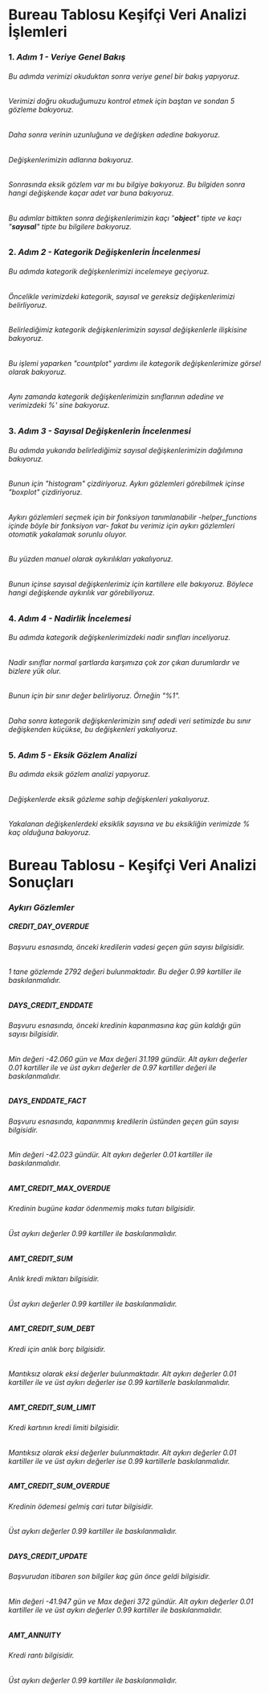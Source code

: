 # **Bureau Tablosu Keşifçi Veri Analizi İşlemleri**

### 1. *Adım 1 - Veriye Genel Bakış*

###### Bu adımda verimizi okuduktan sonra veriye genel bir bakış yapıyoruz.
###### Verimizi doğru okuduğumuzu kontrol etmek için baştan ve sondan 5 gözleme bakıyoruz.
###### Daha sonra verinin uzunluğuna ve değişken adedine bakıyoruz.
###### Değişkenlerimizin adlarına bakıyoruz.
###### Sonrasında eksik gözlem var mı bu bilgiye bakıyoruz. Bu bilgiden sonra hangi değişkende kaçar adet var buna bakıyoruz.
###### Bu adımlar bittikten sonra değişkenlerimizin kaçı "**object**" tipte ve kaçı "**sayısal**" tipte bu bilgilere bakıyoruz.



### 2. *Adım 2 - Kategorik Değişkenlerin İncelenmesi*

###### Bu adımda kategorik değişkenlerimizi incelemeye geçiyoruz.
###### Öncelikle verimizdeki *kategorik, sayısal ve gereksiz* değişkenlerimizi belirliyoruz.
###### Belirlediğimiz kategorik değişkenlerimizin sayısal değişkenlerle ilişkisine bakıyoruz.
###### Bu işlemi yaparken "*countplot*" yardımı ile kategorik değişkenlerimize görsel olarak bakıyoruz.
###### Aynı zamanda kategorik değişkenlerimizin sınıflarının adedine ve verimizdeki %' sine bakıyoruz.


### 3. *Adım 3 - Sayısal Değişkenlerin İncelenmesi*

###### Bu adımda yukarıda belirlediğimiz sayısal değişkenlerimizin dağılımına bakıyoruz.
###### Bunun için "*histogram*" çizdiriyoruz. Aykırı gözlemleri görebilmek içinse "*boxplot*" çizdiriyoruz.
###### Aykırı gözlemleri seçmek için bir fonksiyon tanımlanabilir -*helper_functions* içinde böyle bir fonksiyon var- fakat bu verimiz için aykırı gözlemleri otomatik yakalamak sorunlu oluyor. 
###### Bu yüzden manuel olarak aykırılıkları yakalıyoruz.
###### Bunun içinse sayısal değişkenlerimiz için kartillere elle bakıyoruz. Böylece hangi değişkende aykırılık var görebiliyoruz.


### 4. *Adım 4 - Nadirlik İncelemesi*

###### Bu adımda kategorik değişkenlerimizdeki nadir sınıfları inceliyoruz.
###### Nadir sınıflar normal şartlarda karşımıza çok zor çıkan durumlardır ve bizlere yük olur.
###### Bunun için bir *sınır* değer belirliyoruz. Örneğin "*%1*".
###### Daha sonra kategorik değişkenlerimizin sınıf adedi veri setimizde bu sınır değişkenden küçükse, bu değişkenleri yakalıyoruz.



### 5. *Adım 5 - Eksik Gözlem Analizi*

###### Bu adımda eksik gözlem analizi yapıyoruz.
###### Değişkenlerde eksik gözleme sahip değişkenleri yakalıyoruz.
###### Yakalanan değişkenlerdeki eksiklik sayısına ve bu eksikliğin verimizde % kaç olduğuna bakıyoruz.


# **Bureau Tablosu - Keşifçi Veri Analizi Sonuçları**

### *Aykırı Gözlemler*


##### *CREDIT_DAY_OVERDUE*

###### *Başvuru esnasında, önceki kredilerin vadesi geçen gün sayısı* bilgisidir.
###### 1 tane gözlemde *2792* değeri bulunmaktadır. Bu değer *0.99* kartiller ile baskılanmalıdır.

##### *DAYS_CREDIT_ENDDATE*

###### *Başvuru esnasında, önceki kredinin kapanmasına kaç gün kaldığı gün sayısı* bilgisidir.
###### Min değeri *-42.060* gün ve Max değeri *31.199* gündür. Alt aykırı değerler *0.01* kartiller ile ve üst aykırı değerler de *0.97* kartiller değeri ile baskılanmalıdır.

##### *DAYS_ENDDATE_FACT*

###### *Başvuru esnasında, kapanmmış kredilerin üstünden geçen gün sayısı* bilgisidir.
###### Min değeri *-42.023* gündür. Alt aykırı değerler *0.01* kartiller ile baskılanmalıdır.

##### *AMT_CREDIT_MAX_OVERDUE*

###### *Kredinin bugüne kadar ödenmemiş maks tutarı* bilgisidir.
###### Üst aykırı değerler *0.99* kartiller ile baskılanmalıdır.

##### *AMT_CREDIT_SUM*

###### *Anlık kredi miktarı* bilgisidir.
###### Üst aykırı değerler *0.99* kartiller ile baskılanmalıdır.

##### *AMT_CREDIT_SUM_DEBT*

###### *Kredi için anlık borç* bilgisidir.
###### Mantıksız olarak eksi değerler bulunmaktadır. Alt aykırı değerler *0.01* kartiller ile ve üst aykırı değerler ise *0.99* kartillerle baskılanmalıdır.

##### *AMT_CREDIT_SUM_LIMIT*

###### *Kredi kartının kredi limiti* bilgisidir.
###### Mantıksız olarak eksi değerler bulunmaktadır. Alt aykırı değerler *0.01* kartiller ile ve üst aykırı değerler ise *0.99* kartillerle baskılanmalıdır.

##### *AMT_CREDIT_SUM_OVERDUE*

###### *Kredinin ödemesi gelmiş cari tutar* bilgisidir.
###### Üst aykırı değerler *0.99* kartiller ile baskılanmalıdır.

##### *DAYS_CREDIT_UPDATE*

###### *Başvurudan itibaren son bilgiler kaç gün önce geldi* bilgisidir.
###### Min değeri *-41.947* gün ve Max değeri *372* gündür. Alt aykırı değerler *0.01* kartiller ile ve üst aykırı değerler *0.99* kartiller ile baskılanmalıdır.

##### *AMT_ANNUITY*

###### *Kredi rantı* bilgisidir.
###### Üst aykırı değerler *0.99* kartiller ile baskılanmalıdır.
